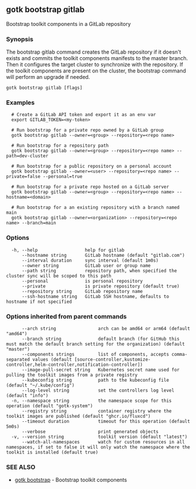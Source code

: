 ## gotk bootstrap gitlab

Bootstrap toolkit components in a GitLab repository

### Synopsis

The bootstrap gitlab command creates the GitLab repository if it doesn't exists and
commits the toolkit components manifests to the master branch.
Then it configures the target cluster to synchronize with the repository.
If the toolkit components are present on the cluster,
the bootstrap command will perform an upgrade if needed.

```
gotk bootstrap gitlab [flags]
```

### Examples

```
  # Create a GitLab API token and export it as an env var
  export GITLAB_TOKEN=<my-token>

  # Run bootstrap for a private repo owned by a GitLab group
  gotk bootstrap gitlab --owner=<group> --repository=<repo name>

  # Run bootstrap for a repository path
  gotk bootstrap gitlab --owner=<group> --repository=<repo name> --path=dev-cluster

  # Run bootstrap for a public repository on a personal account
  gotk bootstrap gitlab --owner=<user> --repository=<repo name> --private=false --personal=true 

  # Run bootstrap for a private repo hosted on a GitLab server 
  gotk bootstrap gitlab --owner=<group> --repository=<repo name> --hostname=<domain>

  # Run bootstrap for a an existing repository with a branch named main
  gotk bootstrap gitlab --owner=<organization> --repository=<repo name> --branch=main

```

### Options

```
  -h, --help                  help for gitlab
      --hostname string       GitLab hostname (default "gitlab.com")
      --interval duration     sync interval (default 1m0s)
      --owner string          GitLab user or group name
      --path string           repository path, when specified the cluster sync will be scoped to this path
      --personal              is personal repository
      --private               is private repository (default true)
      --repository string     GitLab repository name
      --ssh-hostname string   GitLab SSH hostname, defaults to hostname if not specified
```

### Options inherited from parent commands

```
      --arch string                arch can be amd64 or arm64 (default "amd64")
      --branch string              default branch (for GitHub this must match the default branch setting for the organization) (default "master")
      --components strings         list of components, accepts comma-separated values (default [source-controller,kustomize-controller,helm-controller,notification-controller])
      --image-pull-secret string   Kubernetes secret name used for pulling the toolkit images from a private registry
      --kubeconfig string          path to the kubeconfig file (default "~/.kube/config")
      --log-level string           set the controllers log level (default "info")
  -n, --namespace string           the namespace scope for this operation (default "gotk-system")
      --registry string            container registry where the toolkit images are published (default "ghcr.io/fluxcd")
      --timeout duration           timeout for this operation (default 5m0s)
      --verbose                    print generated objects
  -v, --version string             toolkit version (default "latest")
      --watch-all-namespaces       watch for custom resources in all namespaces, if set to false it will only watch the namespace where the toolkit is installed (default true)
```

### SEE ALSO

* [gotk bootstrap](gotk_bootstrap.md)	 - Bootstrap toolkit components

